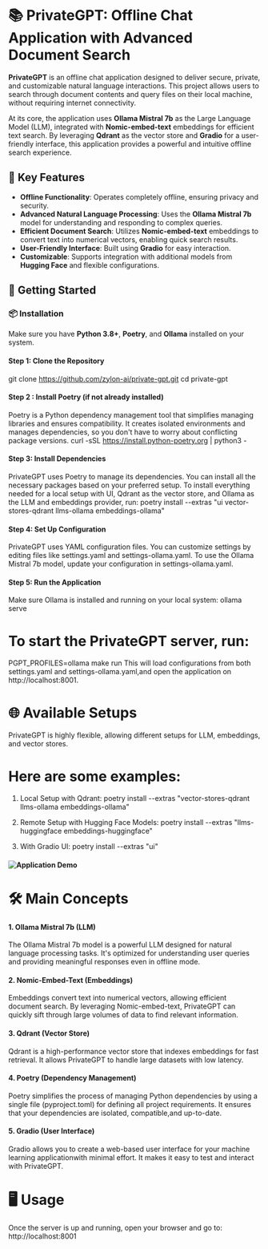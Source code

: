 # 📚 PrivateGPT: Offline Chat Application with Advanced Document Search

**PrivateGPT** is an offline chat application designed to deliver secure, private, and customizable natural language interactions. This project allows users to search through document contents and query files on their local machine, without requiring internet connectivity.

At its core, the application uses **Ollama Mistral 7b** as the Large Language Model (LLM), integrated with **Nomic-embed-text** embeddings for efficient text search. By leveraging **Qdrant** as the vector store and **Gradio** for a user-friendly interface, this application provides a powerful and intuitive offline search experience.

## 🌟 Key Features
- **Offline Functionality**: Operates completely offline, ensuring privacy and security.
- **Advanced Natural Language Processing**: Uses the **Ollama Mistral 7b** model for understanding and responding to complex queries.
- **Efficient Document Search**: Utilizes **Nomic-embed-text** embeddings to convert text into numerical vectors, enabling quick search results.
- **User-Friendly Interface**: Built using **Gradio** for easy interaction.
- **Customizable**: Supports integration with additional models from **Hugging Face** and flexible configurations.

## 🚀 Getting Started

### 📦 Installation
Make sure you have **Python 3.8+**, **Poetry**, and **Ollama** installed on your system.

#### Step 1: Clone the Repository
git clone https://github.com/zylon-ai/private-gpt.git
cd private-gpt



#### Step 2 :  Install Poetry (if not already installed)
Poetry is a Python dependency management tool that simplifies managing libraries
and ensures compatibility. It creates isolated environments and manages dependencies,
so you don't have to worry about conflicting package versions.
curl -sSL https://install.python-poetry.org | python3 -



#### Step 3: Install Dependencies
PrivateGPT uses Poetry to manage its dependencies. You can install all the necessary
packages based on your preferred setup. To install everything needed for a local setup
with UI, Qdrant as the vector store, and Ollama as the LLM and embeddings provider, run:
poetry install --extras "ui vector-stores-qdrant llms-ollama embeddings-ollama"



#### Step 4: Set Up Configuration
PrivateGPT uses YAML configuration files. You can customize settings by editing files like
settings.yaml and settings-ollama.yaml. To use the Ollama Mistral 7b model, update your
configuration in settings-ollama.yaml.



#### Step 5: Run the Application
Make sure Ollama is installed and running on your local system:
ollama serve

# To start the PrivateGPT server, run:
PGPT_PROFILES=ollama make run
This will load configurations from both settings.yaml and settings-ollama.yaml,and open the application on http://localhost:8001.


# 🌐 Available Setups
PrivateGPT is highly flexible, allowing different setups for LLM, embeddings, and vector stores.

# Here are some examples:
1. Local Setup with Qdrant:
poetry install --extras "vector-stores-qdrant llms-ollama embeddings-ollama"

2. Remote Setup with Hugging Face Models:
poetry install --extras "llms-huggingface embeddings-huggingface"

3. With Gradio UI:
poetry install --extras "ui"

#### ![Application Demo](./images)

# 🛠️ Main Concepts
#### 1. Ollama Mistral 7b (LLM)
The Ollama Mistral 7b model is a powerful LLM designed for natural language processing tasks.
It's optimized for understanding user queries and providing meaningful responses even in offline mode.


#### 2. Nomic-Embed-Text (Embeddings)
Embeddings convert text into numerical vectors, allowing efficient document search.
By leveraging Nomic-embed-text, PrivateGPT can quickly sift through large volumes of data to find relevant information.


#### 3. Qdrant (Vector Store)
Qdrant is a high-performance vector store that indexes embeddings for fast retrieval.
It allows PrivateGPT to handle large datasets with low latency.


#### 4. Poetry (Dependency Management)
Poetry simplifies the process of managing Python dependencies by using a single file (pyproject.toml) for defining all project requirements. It ensures that your dependencies are isolated, compatible,and up-to-date.


#### 5. Gradio (User Interface)
Gradio allows you to create a web-based user interface for your machine learning applicationwith minimal effort. It makes it easy to test and interact with PrivateGPT.


# 🖥️ Usage 
Once the server is up and running, open your browser and go to: http://localhost:8001



